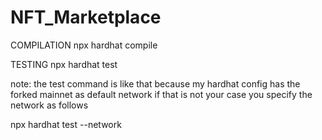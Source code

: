 # NFT_Marketplace

COMPILATION
npx hardhat compile

TESTING 
npx hardhat test

note: the test command is like that because my hardhat config has the forked mainnet as default network
if that is not your case you specify the network as follows

npx hardhat test --network <NetworkName>